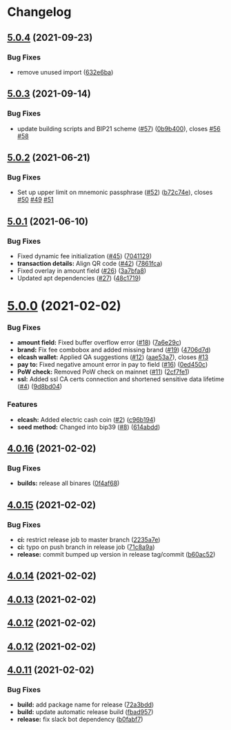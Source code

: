 # Changelog

## [5.0.4](https://github.com/electric-cash/elcash-wallet/compare/v5.0.3...v5.0.4) (2021-09-23)


### Bug Fixes

* remove unused import ([632e6ba](https://github.com/electric-cash/elcash-wallet/commit/632e6bac858574638a95fb125b450f5363c769fd))

## [5.0.3](https://github.com/electric-cash/elcash-wallet/compare/v5.0.2...v5.0.3) (2021-09-14)


### Bug Fixes

* update building scripts and BIP21 scheme ([#57](https://github.com/electric-cash/elcash-wallet/issues/57)) ([0b9b400](https://github.com/electric-cash/elcash-wallet/commit/0b9b400128b7c17937bd7d53b918262b38ac4945)), closes [#56](https://github.com/electric-cash/elcash-wallet/issues/56) [#58](https://github.com/electric-cash/elcash-wallet/issues/58)

## [5.0.2](https://github.com/electric-cash/elcash-wallet/compare/v5.0.1...v5.0.2) (2021-06-21)


### Bug Fixes

* Set up upper limit on mnemonic passphrase ([#52](https://github.com/electric-cash/elcash-wallet/issues/52)) ([b72c74e](https://github.com/electric-cash/elcash-wallet/commit/b72c74ed37ed4e311e882e6c6a12104812401d19)), closes [#50](https://github.com/electric-cash/elcash-wallet/issues/50) [#49](https://github.com/electric-cash/elcash-wallet/issues/49) [#51](https://github.com/electric-cash/elcash-wallet/issues/51)

## [5.0.1](https://github.com/electric-cash/elcash-wallet/compare/v5.0.0...v5.0.1) (2021-06-10)


### Bug Fixes

* Fixed dynamic fee initialization ([#45](https://github.com/electric-cash/elcash-wallet/issues/45)) ([7041129](https://github.com/electric-cash/elcash-wallet/commit/70411293eea91902cec25ccec06813b97224eacf))
* **transaction details:** Align QR code ([#42](https://github.com/electric-cash/elcash-wallet/issues/42)) ([7861fca](https://github.com/electric-cash/elcash-wallet/commit/7861fcaa2552b044892b55a28b3dc83f5a70e024))
* Fixed overlay in amount field ([#26](https://github.com/electric-cash/elcash-wallet/issues/26)) ([3a7bfa8](https://github.com/electric-cash/elcash-wallet/commit/3a7bfa80d31227779f279dbbd9d6892efd6a65a8))
* Updated apt dependencies ([#27](https://github.com/electric-cash/elcash-wallet/issues/27)) ([48c1719](https://github.com/electric-cash/elcash-wallet/commit/48c17199fb6914bc53e389eff56e5bea0fb5dd49))

# [5.0.0](https://github.com/electric-cash/elcash-wallet/compare/v4.0.16...v5.0.0) (2021-02-02)


### Bug Fixes

* **amount field:** Fixed buffer overflow error ([#18](https://github.com/electric-cash/elcash-wallet/issues/18)) ([7a6e29c](https://github.com/electric-cash/elcash-wallet/commit/7a6e29cab15742728aacd7e95184ac6d872a353c))
* **brand:**  Fix fee combobox and added missing brand ([#19](https://github.com/electric-cash/elcash-wallet/issues/19)) ([4706d7d](https://github.com/electric-cash/elcash-wallet/commit/4706d7dc1e1bb142fc55f80594ab390ab80ae5a5))
* **elcash wallet:** Applied QA suggestions ([#12](https://github.com/electric-cash/elcash-wallet/issues/12)) ([aae53a7](https://github.com/electric-cash/elcash-wallet/commit/aae53a7e5d7a45dd02ecd8d10c320697e0be66fe)), closes [#13](https://github.com/electric-cash/elcash-wallet/issues/13)
* **pay to:** Fixed negative amount error in pay to field ([#16](https://github.com/electric-cash/elcash-wallet/issues/16)) ([0ed450c](https://github.com/electric-cash/elcash-wallet/commit/0ed450c373e86345d53848ad3402dfcb426425f8))
* **PoW check:** Removed PoW check on mainnet ([#11](https://github.com/electric-cash/elcash-wallet/issues/11)) ([2cf7fe1](https://github.com/electric-cash/elcash-wallet/commit/2cf7fe19a3a4c23baa9d13314aa24638eedd6bf0))
* **ssl:** Added ssl CA certs connection and shortened sensitive data lifetime ([#4](https://github.com/electric-cash/elcash-wallet/issues/4)) ([9d8bd04](https://github.com/electric-cash/elcash-wallet/commit/9d8bd047533b134546b869a8a115d3bc1b7832fa))


### Features

* **elcash:** Added electric cash coin ([#2](https://github.com/electric-cash/elcash-wallet/issues/2)) ([c96b194](https://github.com/electric-cash/elcash-wallet/commit/c96b1946b6a23f949d20851c486109901e3b67ec))
* **seed method:** Changed into bip39 ([#8](https://github.com/electric-cash/elcash-wallet/issues/8)) ([614abdd](https://github.com/electric-cash/elcash-wallet/commit/614abdd3de9a663dd3e5e854b9e176a4281a1360))

## [4.0.16](https://github.com/electric-cash/elcash-wallet/compare/v4.0.15...v4.0.16) (2021-02-02)


### Bug Fixes

* **builds:** release all binares ([0f4af68](https://github.com/electric-cash/elcash-wallet/commit/0f4af68b5e9105b66cdacc29d5d73a4fdecbbdc2))

## [4.0.15](https://github.com/electric-cash/elcash-wallet/compare/v4.0.14...v4.0.15) (2021-02-02)


### Bug Fixes

* **ci:** restrict release job to master branch ([2235a7e](https://github.com/electric-cash/elcash-wallet/commit/2235a7e9036830f22bd55a24117e29edd3214234))
* **ci:** typo on push branch in release job ([71c8a9a](https://github.com/electric-cash/elcash-wallet/commit/71c8a9a77d2fb9c898c67a089fe2284d1e9150b9))
* **release:** commit bumped up version in release tag/commit ([b60ac52](https://github.com/electric-cash/elcash-wallet/commit/b60ac52d9809ef509de679df56e5468e4d0a0fbb))

## [4.0.14](https://github.com/electric-cash/elcash-wallet/compare/v4.0.13...v4.0.14) (2021-02-02)

## [4.0.13](https://github.com/electric-cash/elcash-wallet/compare/v4.0.12...v4.0.13) (2021-02-02)

## [4.0.12](https://github.com/electric-cash/elcash-wallet/compare/v4.0.11...v4.0.12) (2021-02-02)





## [4.0.12](https://github.com/electric-cash/elcash-wallet/compare/v4.0.11...v4.0.12) (2021-02-02)

## [4.0.11](https://github.com/electric-cash/elcash-wallet/compare/v4.0.10...v4.0.11) (2021-02-02)


### Bug Fixes

* **build:** add package name for release ([72a3bdd](https://github.com/electric-cash/elcash-wallet/commit/72a3bdd7fd8d67972761d7fe1f253ce08873acdc))
* **build:** update automatic release build ([fbad957](https://github.com/electric-cash/elcash-wallet/commit/fbad9576741f6dcc0367cc872b0e5ea966f85f23))
* **release:** fix slack bot dependency ([b0fabf7](https://github.com/electric-cash/elcash-wallet/commit/b0fabf7707b36efa7263e42516cb45fae0dece12))
